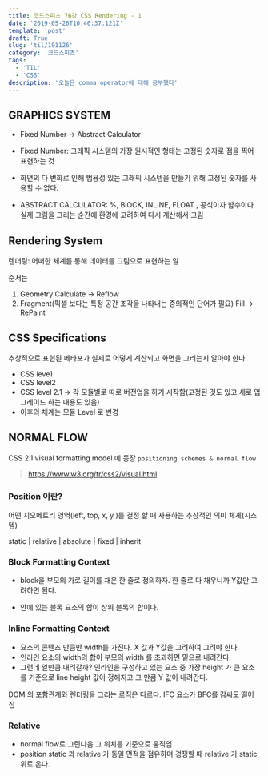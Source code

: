 ```yaml
---
title: 코드스피츠 76강 CSS Rendering - 1 
date: '2019-05-26T10:46:37.121Z'
template: 'post'
draft: True
slug: 'til/191126'
category: '코드스피츠'
tags:
  - 'TIL'
  - 'CSS'
description: '오늘은 comma operator에 대해 공부했다'
---
```


## GRAPHICS SYSTEM

- Fixed Number &rarr; Abstract Calculator 

- Fixed Number: 그래픽 시스템의 가장 원시적인 형태는 고정된 숫자로 점을 찍어 표현하는 것  

- 화면의 다 변화로 인해 범용성 있는 그래픽 시스템을 만들기 위해 고정된 숫자를 사용할 수 없다.
- ABSTRACT CALCULATOR: %, BlOCK, INLINE, FLOAT , 공식이자 함수이다. 실제 그림을 그리는 순간에 환경에 고려하여 다시 계산해서 그림 

## Rendering System

렌더링: 어떠한 체계를 통해 데이터를 그림으로 표현하는 일 

순서는 

1. Geometry Calculate &rarr; Reflow 
2. Fragment(픽셀 보다는 특정 공간 조각을 나타내는 중의적인 단어가 필요) Fill  &rarr; RePaint

## CSS Specifications

추상적으로 표현된 메타포가 실제로 어떻게  계산되고 화면을 그리는지 알아야 한다.

- CSS leve1
- CSS level2
- CSS level 2.1 &rarr; 각 모듈별로 따로 버전업을 하기 시작함(고정된 것도 있고 새로 업그레이드 하는 내용도 있음)
- 이후의 체계는 모듈 Level 로 변경 

## NORMAL FLOW

CSS 2.1 visual formatting model 에 등장 `positioning schemes & normal flow ` 

> https://www.w3.org/tr/css2/visual.html

### Position 이란? 

어떤 지오메트리 영역(left, top, x, y )를  결정 할 때 사용하는 추상적인 의미 체계(시스템) 

static | relative | absolute | fixed | inherit 

### Block Formatting Context 

- block을  부모의 가로 길이를 채운 한 줄로 정의하자. 한 줄로 다 채우니까 Y값만 고려하면 된다.

- 안에 있는 블록 요소의 합이 상위 블록의 합이다. 

### Inline Formatting Context 

- 요소의 콘텐츠 만큼만 width를 가진다. X 값과 Y값을 고려하여 그려야 한다. 
- 인라인 요소의 width의 합이 부모의 width 를 초과하면 밑으로 내려간다. 
- 그런데 얼만큼 내려갈까? 인라인을 구성하고 있는 요소 중 가장 height 가 큰 요소를 기준으로 line height 값이 정해지고 그 만큼 Y 값이 내려간다.

DOM 의 포함관계와 렌더링을 그리는 로직은 다르다.  IFC 요소가 BFC를 감싸도 떨어짐

### Relative

- normal flow로 그린다음 그 위치를 기준으로 움직임
- position static 과 relative 가 동일 면적을 점유하며 경쟁할 때 relative 가 static 위로 온다. 

